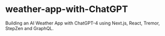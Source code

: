 # weather-app-with-ChatGPT
Building an AI Weather App with ChatGPT-4  using Next.js, React, Tremor, StepZen and GraphQL.
